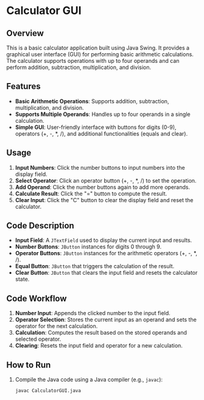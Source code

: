 # Calculator GUI

## Overview

This is a basic calculator application built using Java Swing. It provides a graphical user interface (GUI) for performing basic arithmetic calculations. The calculator supports operations with up to four operands and can perform addition, subtraction, multiplication, and division.

## Features

- **Basic Arithmetic Operations**: Supports addition, subtraction, multiplication, and division.
- **Supports Multiple Operands**: Handles up to four operands in a single calculation.
- **Simple GUI**: User-friendly interface with buttons for digits (0-9), operators (+, -, *, /), and additional functionalities (equals and clear).

## Usage

1. **Input Numbers**: Click the number buttons to input numbers into the display field.
2. **Select Operator**: Click an operator button (+, -, *, /) to set the operation.
3. **Add Operand**: Click the number buttons again to add more operands.
4. **Calculate Result**: Click the "=" button to compute the result.
5. **Clear Input**: Click the "C" button to clear the display field and reset the calculator.

## Code Description

- **Input Field**: A `JTextField` used to display the current input and results.
- **Number Buttons**: `JButton` instances for digits 0 through 9.
- **Operator Buttons**: `JButton` instances for the arithmetic operators (+, -, *, /).
- **Equal Button**: `JButton` that triggers the calculation of the result.
- **Clear Button**: `JButton` that clears the input field and resets the calculator state.

## Code Workflow

1. **Number Input**: Appends the clicked number to the input field.
2. **Operator Selection**: Stores the current input as an operand and sets the operator for the next calculation.
3. **Calculation**: Computes the result based on the stored operands and selected operator.
4. **Clearing**: Resets the input field and operator for a new calculation.

## How to Run

1. Compile the Java code using a Java compiler (e.g., `javac`):
   ```sh
   javac CalculatorGUI.java
